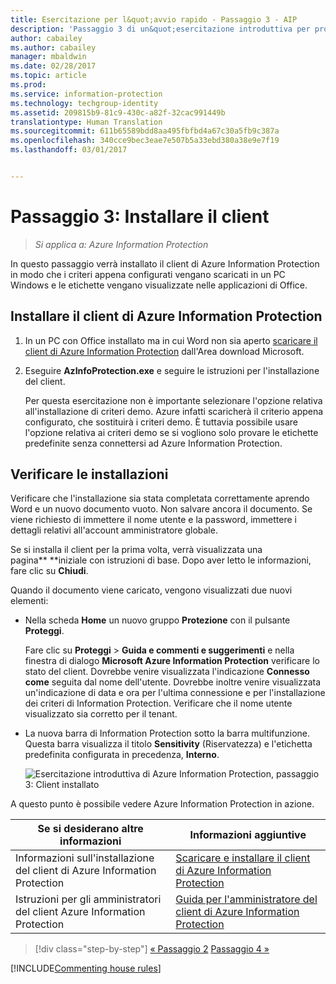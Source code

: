 ```yaml
---
title: Esercitazione per l&quot;avvio rapido - Passaggio 3 - AIP
description: 'Passaggio 3 di un&quot;esercitazione introduttiva per provare rapidamente a usare Azure Information Protection: installare il client.'
author: cabailey
ms.author: cabailey
manager: mbaldwin
ms.date: 02/28/2017
ms.topic: article
ms.prod: 
ms.service: information-protection
ms.technology: techgroup-identity
ms.assetid: 209815b9-81c9-430c-a82f-32cac991449b
translationtype: Human Translation
ms.sourcegitcommit: 611b65589bdd8aa495fbfbd4a67c30a5fb9c387a
ms.openlocfilehash: 340cce9bec3eae7e507b5a33ebd380a38e9e7f19
ms.lasthandoff: 03/01/2017


---
```


# <a name="step-3-install-the-client"></a>Passaggio 3: Installare il client

>*Si applica a: Azure Information Protection*

In questo passaggio verrà installato il client di Azure Information Protection in modo che i criteri appena configurati vengano scaricati in un PC Windows e le etichette vengano visualizzate nelle applicazioni di Office.


## <a name="install-the-azure-information-protection-client"></a>Installare il client di Azure Information Protection

1. In un PC con Office installato ma in cui Word non sia aperto [scaricare il client di Azure Information Protection](https://www.microsoft.com/en-us/download/details.aspx?id=53018) dall'Area download Microsoft. 

2. Eseguire **AzInfoProtection.exe** e seguire le istruzioni per l'installazione del client.

    Per questa esercitazione non è importante selezionare l'opzione relativa all'installazione di criteri demo. Azure infatti scaricherà il criterio appena configurato, che sostituirà i criteri demo. È tuttavia possibile usare l'opzione relativa ai criteri demo se si vogliono solo provare le etichette predefinite senza connettersi ad Azure Information Protection. 

## <a name="verify-the-installations"></a>Verificare le installazioni

Verificare che l'installazione sia stata completata correttamente aprendo Word e un nuovo documento vuoto. Non salvare ancora il documento. Se viene richiesto di immettere il nome utente e la password, immettere i dettagli relativi all'account amministratore globale. 

Se si installa il client per la prima volta, verrà visualizzata una pagina** **iniziale con istruzioni di base. Dopo aver letto le informazioni, fare clic su **Chiudi**.

Quando il documento viene caricato, vengono visualizzati due nuovi elementi:

- Nella scheda **Home** un nuovo gruppo **Protezione** con il pulsante **Proteggi**.

    Fare clic su **Proteggi** > **Guida e commenti e suggerimenti** e nella finestra di dialogo **Microsoft Azure Information Protection** verificare lo stato del client. Dovrebbe venire visualizzata l'indicazione **Connesso come** seguita dal nome dell'utente. Dovrebbe inoltre venire visualizzata un'indicazione di data e ora per l'ultima connessione e per l'installazione dei criteri di Information Protection. Verificare che il nome utente visualizzato sia corretto per il tenant.

- La nuova barra di Information Protection sotto la barra multifunzione. Questa barra visualizza il titolo **Sensitivity** (Riservatezza) e l'etichetta predefinita configurata in precedenza, **Interno**. 
    
    ![Esercitazione introduttiva di Azure Information Protection, passaggio 3: Client installato](../media/word2013-callouts2.png)

A questo punto è possibile vedere Azure Information Protection in azione.

|Se si desiderano altre informazioni|Informazioni aggiuntive|
|--------------------------------|--------------------------|
|Informazioni sull'installazione del client di Azure Information Protection|[Scaricare e installare il client di Azure Information Protection](../rms-client/install-client-app.md)|
|Istruzioni per gli amministratori del client Azure Information Protection|[Guida per l'amministratore del client di Azure Information Protection](../rms-client/client-admin-guide.md)|


>[!div class="step-by-step"]
[&#171; Passaggio 2](infoprotect-tutorial-step2.md)
[Passaggio 4 &#187;](infoprotect-tutorial-step4.md)

[!INCLUDE[Commenting house rules](../includes/houserules.md)]
